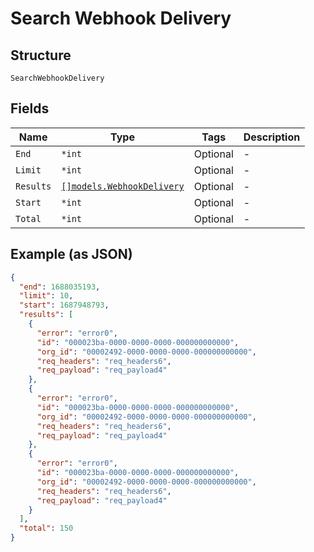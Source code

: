 
# Search Webhook Delivery

## Structure

`SearchWebhookDelivery`

## Fields

| Name | Type | Tags | Description |
|  --- | --- | --- | --- |
| `End` | `*int` | Optional | - |
| `Limit` | `*int` | Optional | - |
| `Results` | [`[]models.WebhookDelivery`](../../doc/models/webhook-delivery.md) | Optional | - |
| `Start` | `*int` | Optional | - |
| `Total` | `*int` | Optional | - |

## Example (as JSON)

```json
{
  "end": 1688035193,
  "limit": 10,
  "start": 1687948793,
  "results": [
    {
      "error": "error0",
      "id": "000023ba-0000-0000-0000-000000000000",
      "org_id": "00002492-0000-0000-0000-000000000000",
      "req_headers": "req_headers6",
      "req_payload": "req_payload4"
    },
    {
      "error": "error0",
      "id": "000023ba-0000-0000-0000-000000000000",
      "org_id": "00002492-0000-0000-0000-000000000000",
      "req_headers": "req_headers6",
      "req_payload": "req_payload4"
    },
    {
      "error": "error0",
      "id": "000023ba-0000-0000-0000-000000000000",
      "org_id": "00002492-0000-0000-0000-000000000000",
      "req_headers": "req_headers6",
      "req_payload": "req_payload4"
    }
  ],
  "total": 150
}
```

